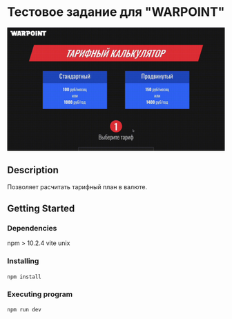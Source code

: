 # Тестовое задание для "WARPOINT"

![alt text](<img/example.gif>)

## Description

Позволяет расчитать тарифный план в валюте.

## Getting Started

### Dependencies

 npm > 10.2.4
 vite 
 unix

### Installing

```npm install```

### Executing program

```npm run dev```
